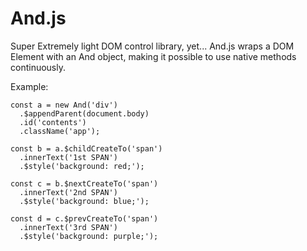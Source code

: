 # And.js
Super Extremely light DOM control library, yet... And.js wraps a DOM Element with an And object, making it possible to use native methods continuously.

Example:

    const a = new And('div')
      .$appendParent(document.body)
      .id('contents')
      .className('app');

    const b = a.$childCreateTo('span')
      .innerText('1st SPAN')
      .$style('background: red;');

    const c = b.$nextCreateTo('span')
      .innerText('2nd SPAN')
      .$style('background: blue;');

    const d = c.$prevCreateTo('span')
      .innerText('3rd SPAN')
      .$style('background: purple;');
